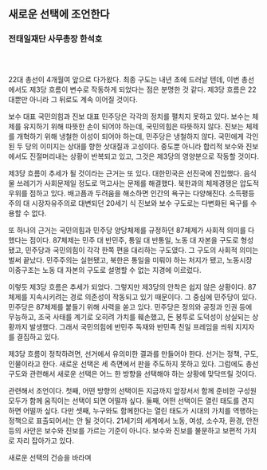 ## 새로운 선택에 조언한다
### 전태일재단 사무총장 한석호
### &nbsp;
 
22대 총선이 4개월여 앞으로 다가왔다. 최종 구도는 내년 초에 드러날 텐데, 이번 총선에서도 제3당 흐름이 변수로 작동하게 되었다는 점은 분명한 것 같다. 제3당 흐름은 22대뿐만 아니라 그 뒤로도 계속 이어질 것이다.
 
보수 대표 국민의힘과 진보 대표 민주당은 각각의 정치를 펼치지 못하고 있다. 보수는 체제를 유지하기 위해 따뜻한 손이 되어야 하는데, 국민의힘은 따뜻하지 않다. 진보는 체제를 개혁하기 위해 냉철한 이성이 되어야 하는데, 민주당은 냉철하지 않다. 국민에게 각인된 두 당의 이미지는 상대를 향한 삿대질과 고성이다. 중도뿐 아니라 합리적 보수와 진보에서도 진절머리내는 상황이 반복되고 있고, 그것은 제3당의 영양분으로 작동할 것이다. 
 
제3당 흐름이 추세가 될 것이라는 근거는 또 있다. 대한민국은 선진국에 진입했다. 음식물 쓰레기가 사회문제일 정도로 먹고사는 문제를 해결했다. 북한과의 체제경쟁은 압도적 우위를 점하고 있다. 배고픔과 두려움을 해소하면 인간의 욕구는 다양해진다. 소득평등주의 대 시장자유주의로 대변되던 20세기 식 진보와 보수 구도로는 다변화된 욕구를 수용할 수 없다. 
 
또 하나의 근거는 국민의힘과 민주당 양당체제를 규정하던 87체제가 사회적 의미를 다 했다는 점이다. 87체제는 민주 대 반민주, 통일 대 반통일, 노동 대 자본을 구도로 형성됐고, 민주당과 국민의힘이 각각 한쪽 편을 대리하는 구도였다. 그 구도의 사회적 의미는 벌써 끝났다. 민주주의는 실현됐고, 북한은 통일을 미뤄야 하는 처지가 됐고, 노동시장 이중구조는 노동 대 자본의 구도로 설명할 수 없는 지경에 이르렀다. 
 
이렇듯 제3당 흐름은 추세가 되었다. 그렇지만 제3당의 안착은 쉽지 않은 상황이다. 87체제를 지속시키려는 경로 의존성이 작동되고 있기 때문이다. 그 중심에 민주당이 있다. 민주당은 87체제를 붙들기 위해 사력을 쏟고 있다. 민주당은 정의와 공정과 인권 등에 무능하고, 조국 사태를 계기로 오히려 가치를 훼손했고, 돈 봉투로 도덕성이 상실되는 상황까지 발생했다. 그래서 국민의힘에 반민주 독재와 반민족 친일 프레임을 씌워 지지자를 결집하고 있다. 
 
제3당 흐름이 정착하려면, 선거에서 유의미한 결과를 만들어야 한다. 선거는 정책, 구도, 인물이라고 한다. 새로운 선택은 세 측면에서 판을 주도하지 못하고 있다. 그럼에도 총선 구도와 관련해서 새로운 선택은 어느 한 방향을 선택해야 하는 상황에 맞닥뜨릴 것이다. 
 
관련해서 조언이다. 첫째, 어떤 방향의 선택이든 지금까지 앞장서서 함께 준비한 구성원 모두가 함께 움직이는 선택이 되면 어떨까 싶다. 둘째, 어떤 선택이든 열린 태도를 견지하면 어떨까 싶다. 다만 셋째, 누구와도 함께한다는 열린 태도가 시대의 가치를 역행하는 정책으로 표출되어서는 안 될 것이다. 21세기의 세계에서 노동, 여성, 소수자, 환경, 안전 등의 사안은 보수와 진보를 가르는 기준이 아니다. 보수와 진보를 불문하고 보편적 가치로 자리 잡아가고 있다. 
 
새로운 선택의 건승을 바라며